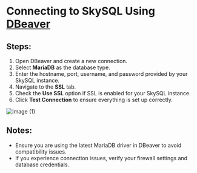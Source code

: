 # Connecting to SkySQL Using [DBeaver](https://dbeaver.io/download/)

## Steps:
1. Open DBeaver and create a new connection.
2. Select **MariaDB** as the database type.
3. Enter the hostname, port, username, and password provided by your SkySQL instance.
4. Navigate to the **SSL** tab.
5. Check the **Use SSL** option if SSL is enabled for your SkySQL instance.
6. Click **Test Connection** to ensure everything is set up correctly.

![image (1)](https://github.com/user-attachments/assets/fead6067-9a5a-4e75-bcf2-2d20e0a4b727)

## Notes:
- Ensure you are using the latest MariaDB driver in DBeaver to avoid compatibility issues.
- If you experience connection issues, verify your firewall settings and database credentials.
